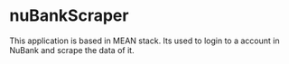 # nuBankScraper
This application is based in MEAN stack.
Its used to login to a account in NuBank and scrape the data of it.
